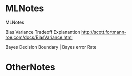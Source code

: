 # MLNotes
MLNotes

Bias Variance Tradeoff Explanantion http://scott.fortmann-roe.com/docs/BiasVariance.html 

Bayes Decision Boundary | Bayes error Rate

# OtherNotes


